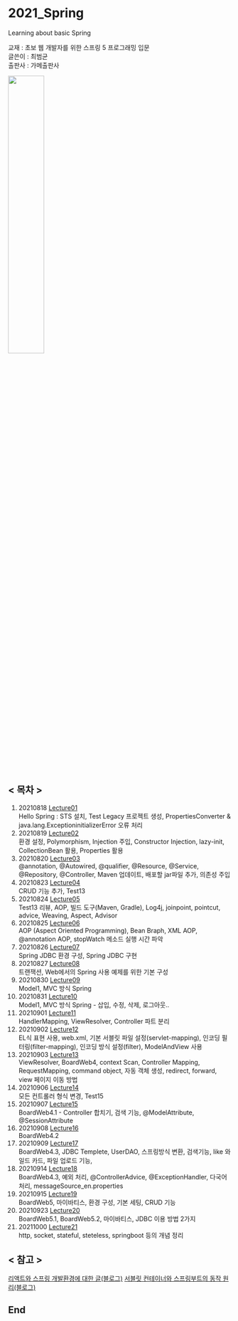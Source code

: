 # 2021_Spring
Learning about basic Spring     
     
교재 : 초보 웹 개발자를 위한 스프링 5 프로그래밍 입문     
글쓴이 : 최범균    
출판사 : 가메출판사       
   
<img src="https://user-images.githubusercontent.com/84966961/129999935-771af2a6-64ee-4b38-a78c-564c1f3e4488.png" width="40%">   


## < 목차 >
1. 20210818 [Lecture01](https://github.com/Moveuk/2021_Spring/blob/main/0818_Lecture01/Lecture01_Summary.md)    
    Hello Spring : STS 설치, Test Legacy 프로젝트 생성, PropertiesConverter & java.lang.ExceptioninitializerError 오류 처리
2. 20210819 [Lecture02](https://github.com/Moveuk/2021_Spring/blob/main/0819_Lecture02/Lecture02_Summary.md)     
    환경 설정, Polymorphism, Injection 주입, Constructor Injection, lazy-init, CollectionBean 활용, Properties 활용
3. 20210820 [Lecture03](https://github.com/Moveuk/2021_Spring/blob/main/0820_Lecture03/Lecture03_Summary.md)    
    @annotation, @Autowired, @qualifier, @Resource, @Service, @Repository, @Controller, Maven 업데이트, 배포할 jar파일 추가, 의존성 주입
4. 20210823 [Lecture04](https://github.com/Moveuk/2021_Spring/blob/main/0823_Lecture04/Lecture04_Summary.md)   
    CRUD 기능 추가, Test13
5. 20210824 [Lecture05](https://github.com/Moveuk/2021_Spring/blob/main/0824_Lecture05/Lecture05_Summary.md)   
    Test13 리뷰, AOP, 빌드 도구(Maven, Gradle), Log4j, joinpoint, pointcut, advice, Weaving, Aspect, Advisor   
6. 20210825 [Lecture06](https://github.com/Moveuk/2021_Spring/blob/main/0825_Lecture06/Lecture06_Summary.md)     
    AOP (Aspect Oriented Programming), Bean Braph, XML AOP, @annotation AOP, stopWatch 메소드 실행 시간 파악 
7. 20210826 [Lecture07](https://github.com/Moveuk/2021_Spring/blob/main/0826_Lecture07/Lecture07_Summary.md)   
    Spring JDBC 환경 구성, Spring JDBC 구현
8. 20210827 [Lecture08](https://github.com/Moveuk/2021_Spring/blob/main/0827_Lecture08/Lecture08_Summary.md)    
    트랜잭션, Web에서의 Spring 사용 예제를 위한 기본 구성
9. 20210830 [Lecture09](https://github.com/Moveuk/2021_Spring/blob/main/0830_Lecture09/Lecture09_Summary.md)     
    Model1, MVC 방식 Spring
10. 20210831 [Lecture10](https://github.com/Moveuk/2021_Spring/blob/main/0831_Lecture10/Lecture10_Summary.md)    
    Model1, MVC 방식 Spring - 삽입, 수정, 삭제, 로그아웃.. 	
11. 20210901 [Lecture11](https://github.com/Moveuk/2021_Spring/blob/main/0901_Lecture11/Lecture11_Summary.md)    
    HandlerMapping, ViewResolver, Controller 파트 분리
12. 20210902 [Lecture12](https://github.com/Moveuk/2021_Spring/blob/main/0902_Lecture12/Lecture12_Summary.md)   
    EL식 표현 사용, web.xml, 기본 서블릿 파일 설정(servlet-mapping), 인코딩 필터링(filter-mapping), 인코딩 방식 설정(filter), ModelAndView 사용    
13. 20210903 [Lecture13](https://github.com/Moveuk/2021_Spring/blob/main/0903_Lecture13/Lecture13_Summary.md)    
    ViewResolver, BoardWeb4, context Scan, Controller Mapping, RequestMapping, command object, 자동 객체 생성, redirect, forward, view 페이지 이동 방법   
14. 20210906 [Lecture14](https://github.com/Moveuk/2021_Spring/blob/main/0906_Lecture14/Lecture14_Summary.md)      
    모든 컨트롤러 형식 변경, Test15
15. 20210907 [Lecture15](https://github.com/Moveuk/2021_Spring/blob/main/0907_Lecture15/Lecture15_Summary.md)      
    BoardWeb4.1 - Controller 합치기, 검색 기능, @ModelAttribute, @SessionAttribute     
16. 20210908 [Lecture16](https://github.com/Moveuk/2021_Spring/blob/main/0908_Lecture16/Lecture16_Summary.md)      
    BoardWeb4.2 
17. 20210909 [Lecture17](https://github.com/Moveuk/2021_Spring/blob/main/0909_Lecture17/Lecture17_Summary.md)    
    BoardWeb4.3, JDBC Templete, UserDAO, 스프링방식 변환, 검색기능, like 와일드 카드, 파일 업로드 기능,
18. 20210914 [Lecture18](https://github.com/Moveuk/2021_Spring/blob/main/0914_Lecture18/Lecture18_Summary.md)    
    BoardWeb4.3, 예외 처리, @ControllerAdvice, @ExceptionHandler, 다국어 처리, messageSource_en.properties     
19. 20210915 [Lecture19](https://github.com/Moveuk/2021_Spring/blob/main/0915_Lecture19/Lecture19_Summary.md)    
    BoardWeb5, 마이바티스, 환경 구성, 기본 세팅, CRUD 기능
20. 20210923 [Lecture20](https://github.com/Moveuk/2021_Spring/blob/main/0923_Lecture20/Lecture20_Summary.md)      
    BoardWeb5.1, BoardWeb5.2, 마이바티스, JDBC 이용 방법 2가지
21. 20211000 [Lecture21](https://github.com/Moveuk/2021_Spring/blob/main/Lecture21_Summary.md)      
    http, socket, stateful, steteless, springboot 등의 개념 정리
	
	

## < 참고 >

[리액트와 스프링 개발환경에 대한 글(블로그)](https://sundries-in-myidea.tistory.com/71)
[서블릿 컨테이너와 스프링부트의 동작 원리(블로그)](https://wrkbr.tistory.com/520)

## End
